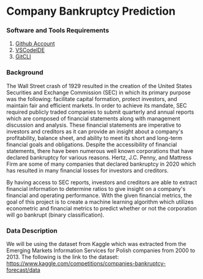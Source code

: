 # Company Bankruptcy Prediction

### Software and Tools Requirements

1. [Github Account](https://github.com)
3. [VSCodeIDE](https://code.visualstudio.com/)
4. [GitCLI](https://git-scm.com/book/en/v2/Getting-Started-The-Command-Line)

### Background
The Wall Street crash of 1929 resulted in the creation of the United States Securities and Exchange Commission (SEC) in which its primary purpose was the following: facilitate capital formation, protect investors, and maintain fair and efficient markets. In order to achieve its mandate, SEC required publicly traded companies to submit quarterly and annual reports which are composed of financial statements along with management discussion and analysis. These financial statements are imperative to investors and creditors as it can provide an insight about a company's profitability, balance sheet, and ability to meet its short and long-term financial goals and obligations. Despite the accessibility of financial statements, there have been numerous well known corporations that have declared bankruptcy for various reasons. Hertz, J.C. Penny, and Mattress Firm are some of many companies that declared bankruptcy in 2020 which has resulted in many financial losses for investors and creditors. 

By having access to SEC reports, investors and creditors are able to extract financial information to determine ratios to give insight on a company's financial and operating performance. With the given financial metrics, the goal of this project is to create a machine learning algorithm which utilizes econometric and financial metrics to predict whether or not the corporation will go bankrupt (binary classification).

### Data Description
We will be using the dataset from Kaggle which was extracted from the Emerging Markets Information Services for Polish companies from 2000 to 2013. The following is the link to the dataset: https://www.kaggle.com/competitions/companies-bankruptcy-forecast/data
